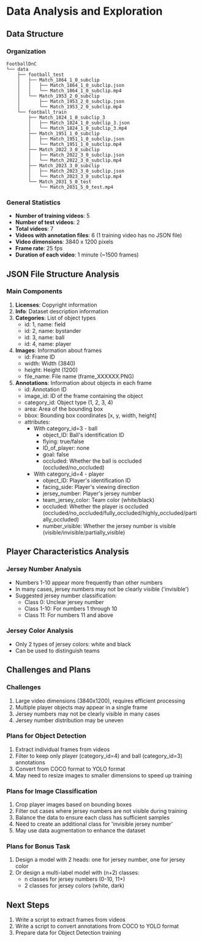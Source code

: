 # Data Analysis and Exploration

## Data Structure

### Organization
```
FootballDnC
└── data
    ├── football_test
    │   ├── Match_1864_1_0_subclip
    │   │   ├── Match_1864_1_0_subclip.json
    │   │   └── Match_1864_1_0_subclip.mp4
    │   └── Match_1953_2_0_subclip
    │       ├── Match_1953_2_0_subclip.json
    │       └── Match_1953_2_0_subclip.mp4
    └── football_train
        ├── Match_1824_1_0_subclip_3
        │   ├── Match_1824_1_0_subclip_3.json
        │   └── Match_1824_1_0_subclip_3.mp4
        ├── Match_1951_1_0_subclip
        │   ├── Match_1951_1_0_subclip.json
        │   └── Match_1951_1_0_subclip.mp4
        ├── Match_2022_3_0_subclip
        │   ├── Match_2022_3_0_subclip.json
        │   └── Match_2022_3_0_subclip.mp4
        ├── Match_2023_3_0_subclip
        │   ├── Match_2023_3_0_subclip.json
        │   └── Match_2023_3_0_subclip.mp4
        └── Match_2031_5_0_test
            └── Match_2031_5_0_test.mp4
```

### General Statistics
- **Number of training videos**: 5
- **Number of test videos**: 2
- **Total videos**: 7
- **Videos with annotation files**: 6 (1 training video has no JSON file)
- **Video dimensions**: 3840 x 1200 pixels
- **Frame rate**: 25 fps
- **Duration of each video**: 1 minute (~1500 frames)

## JSON File Structure Analysis

### Main Components
1. **Licenses**: Copyright information
2. **Info**: Dataset description information
3. **Categories**: List of object types
   - id: 1, name: field
   - id: 2, name: bystander
   - id: 3, name: ball
   - id: 4, name: player
4. **Images**: Information about frames
   - id: Frame ID
   - width: Width (3840)
   - height: Height (1200)
   - file_name: File name (frame_XXXXXX.PNG)
5. **Annotations**: Information about objects in each frame
   - id: Annotation ID
   - image_id: ID of the frame containing the object
   - category_id: Object type (1, 2, 3, 4)
   - area: Area of the bounding box
   - bbox: Bounding box coordinates [x, y, width, height]
   - attributes: 
     - With category_id=3 - ball
       + object_ID: Ball's identification ID
       + flying: true/false
       + ID_of_player: none
       + goal: false
       + occluded: Whether the ball is occluded (occluded/no_occluded)
     - With category_id=4 - player
       + object_ID: Player's identification ID
       + facing_side: Player's viewing direction
       + jersey_number: Player's jersey number
       + team_jersey_color: Team color (white/black)
       + occluded: Whether the player is occluded (occluded/no_occluded/fully_occluded/highly_occluded/partially_occluded)
       + number_visible: Whether the jersey number is visible (visible/invisible/partially_visible)

## Player Characteristics Analysis

### Jersey Number Analysis
- Numbers 1-10 appear more frequently than other numbers
- In many cases, jersey numbers may not be clearly visible ('invisible')
- Suggested jersey number classification:
  + Class 0: Unclear jersey number
  + Class 1-10: For numbers 1 through 10
  + Class 11: For numbers 11 and above

### Jersey Color Analysis
- Only 2 types of jersey colors: white and black
- Can be used to distinguish teams

## Challenges and Plans

### Challenges
1. Large video dimensions (3840x1200), requires efficient processing
2. Multiple player objects may appear in a single frame
3. Jersey numbers may not be clearly visible in many cases
4. Jersey number distribution may be uneven

### Plans for Object Detection
1. Extract individual frames from videos
2. Filter to keep only player (category_id=4) and ball (category_id=3) annotations
3. Convert from COCO format to YOLO format
4. May need to resize images to smaller dimensions to speed up training

### Plans for Image Classification
1. Crop player images based on bounding boxes
2. Filter out cases where jersey numbers are not visible during training
3. Balance the data to ensure each class has sufficient samples
4. Need to create an additional class for 'invisible jersey number'
5. May use data augmentation to enhance the dataset

### Plans for Bonus Task
1. Design a model with 2 heads: one for jersey number, one for jersey color
2. Or design a multi-label model with (n+2) classes:
   - n classes for jersey numbers (0-10, 11+)
   - 2 classes for jersey colors (white, dark)

## Next Steps

1. Write a script to extract frames from videos
2. Write a script to convert annotations from COCO to YOLO format
3. Prepare data for Object Detection training